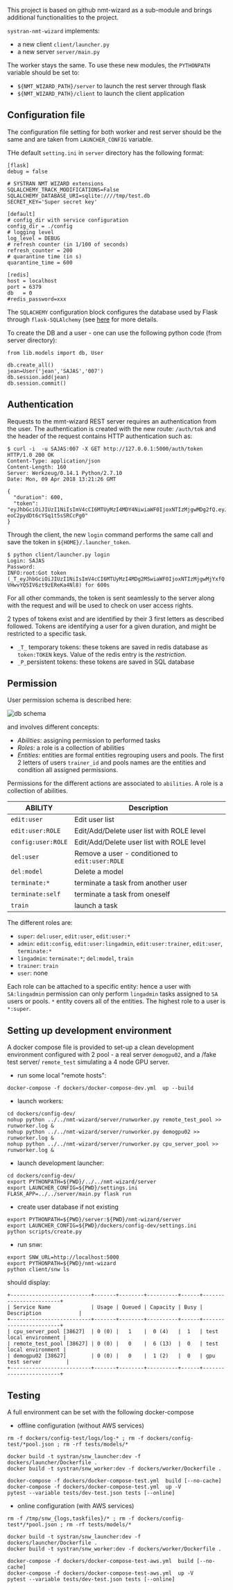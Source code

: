 This project is based on github nmt-wizard as a sub-module and brings additional functionalities to the project.

`systran-nmt-wizard` implements:
- a new client `client/launcher.py`
- a new server `server/main.py`

The worker stays the same. To use these new modules, the `PYTHONPATH` variable should be set to:

* `${NMT_WIZARD_PATH}/server` to launch the rest server through flask
* `${NMT_WIZARD_PATH}/client` to launch the client application

## Configuration file
The configuration file setting for both worker and rest server should be the same and are taken from `LAUNCHER_CONFIG` variable.

THe default `setting.ini` in `server` directory has the following format:
```
[flask]
debug = false

# SYSTRAN NMT WIZARD extensions
SQLALCHEMY_TRACK_MODIFICATIONS=False
SQLALCHEMY_DATABASE_URI=sqlite:////tmp/test.db
SECRET_KEY='Super secret key'

[default]
# config_dir with service configuration
config_dir = ./config
# logging level
log_level = DEBUG
# refresh counter (in 1/100 of seconds)
refresh_counter = 200
# quarantine time (in s)
quarantine_time = 600

[redis]
host = localhost
port = 6379
db   = 0
#redis_password=xxx
```

The `SQLACHEMY` configuration block configures the database used by Flask through `flask-SQLAlchemy` (see [here](http://flask-sqlalchemy.pocoo.org/2.3/config/) for more details.

To create the DB and a user - one can use the following python code (from server directory):

```
from lib.models import db, User

db.create_all()
jean=User('jean','SAJAS','007')
db.session.add(jean)
db.session.commit()
```

## Authentication

Requests to the mmt-wizard REST server requires an authentication from the user. The authentication is created with the new route: `/auth/tok` and the header of the request contains HTTP authentication such as:

```
$ curl -i  -u SAJAS:007 -X GET http://127.0.0.1:5000/auth/token
HTTP/1.0 200 OK
Content-Type: application/json
Content-Length: 160
Server: Werkzeug/0.14.1 Python/2.7.10
Date: Mon, 09 Apr 2018 13:21:26 GMT

{
  "duration": 600, 
  "token": "eyJhbGciOiJIUzI1NiIsImV4cCI6MTUyMzI4MDY4NiwiaWF0IjoxNTIzMjgwMDg2fQ.eyJpZCI6MX0.gZwQk1U8hSESewywr-eoC2pydDt6cYSq1t5sSRCcPg0"
}
```

Through the client, the new `login` command performs the same call and save the token in `${HOME}/.launcher_token`.

```
$ python client/launcher.py login
Login: SAJAS
Password: 
INFO:root:Got token (_T_eyJhbGciOiJIUzI1NiIsImV4cCI6MTUyMzI4MDg2MSwiaWF0IjoxNTIzMjgwMjYxfQ.eyJpZCI6MX0.MHL5Lqv8ACvXxW1ZHVO-VHwvYQ5IV6zt9zEReKa4Nl8) for 600s
```

For all other commands, the token is sent seamlessly to the server along with the request and will be used to check on user access rights.

2 types of tokens exist and are identified by their 3 first letters as described followed. Tokens are identifying a user for a given duration, and might be restricted to a specific task.

- `_T_` temporary tokens: these tokens are saved in redis database as `token:TOKEN` keys. Value of the redis entry is the *restriction*.
- `_P_`persistent tokens: these tokens are saved in SQL database

## Permission

User permission schema is described here:

![db schema](./misc/user_db_schema.png)

and involves different concepts:

* *Abilities*: assigning permission to performed tasks
* *Roles*: a role is a collection of abilities
* *Entities*: entities are formal entities regrouping users and pools. The first 2 letters of users `trainer_id` and pools names are the entities and condition all assigned permissions. 

Permissions for the different actions are associated to `abilities`. A role is a collection of abilities.

| ABILITY     | Description |
| ---         | --- |
| `edit:user` | Edit user list |
| `edit:user:ROLE` | Edit/Add/Delete user list with ROLE level |
| `config:user:ROLE` | Edit/Add/Delete user list with ROLE level |
| `del:user` | Remove a user - conditioned to `edit:user:ROLE` |
| `del:model` | Delete a model |
| `terminate:*` | terminate a task from another user |
| `terminate:self` | terminate a task from oneself |
| `train` | launch a task |

The different roles are:
* `super`: `del:user`, `edit:user`, `edit:user:*`
* `admin`: `edit:config`, `edit:user:lingadmin`, `edit:user:trainer`, `edit:user`, `terminate:*`
* `lingadmin`: `terminate:*`; `del:model`, `train`
* `trainer`: `train`
* `user`: none

Each role can be attached to a specific entity: hence a user with `SA:lingadmin` permission can only perform `lingadmin` tasks assigned to `SA` users or pools. `*` entity covers all of the entities. The highest role to a user is `*:super`.

## Setting up development environment

A docker compose file is provided to set-up a clean development environment configured with 2 pool - a real server `demogpu02`, and a /fake test server/ `remote_test` simulating a 4 node GPU server.

* run some local "remote hosts":
```
docker-compose -f dockers/docker-compose-dev.yml  up --build
```

* launch workers:
```
cd dockers/config-dev/
nohup python ../../nmt-wizard/server/runworker.py remote_test_pool >> runworker.log &
nohup python ../../nmt-wizard/server/runworker.py demogpu02 >> runworker.log &
nohup python ../../nmt-wizard/server/runworker.py cpu_server_pool >> runworker.log &
```

* launch development launcher:
```
cd dockers/config-dev/
export PYTHONPATH=${PWD}/../../nmt-wizard/server
export LAUNCHER_CONFIG=${PWD}/settings.ini
FLASK_APP=../../server/main.py flask run
```

* create user database if not existing
```
export PYTHONPATH=${PWD}/server:${PWD}/nmt-wizard/server
export LAUNCHER_CONFIG=${PWD}/dockers/config-dev/settings.ini
python scripts/create.py 
```

* run snw:
```
export SNW_URL=http://localhost:5000
export PYTHONPATH=${PWD}/nmt-wizard
python client/snw ls
```

should display:
```
+--------------------------+-------+--------+----------+------+------------------------+
| Service Name             | Usage | Queued | Capacity | Busy | Description            |
+--------------------------+-------+--------+----------+------+------------------------+
| cpu_server_pool [38627]  | 0 (0) |   1    |  0 (4)   |  1   | test local environment |
| remote_test_pool [38627] | 0 (0) |   0    |  6 (13)  |  0   | test local environment |
| demogpu02 [38627]        | 0 (0) |   0    |  1 (2)   |  0   | gpu test server        |
+--------------------------+-------+--------+----------+------+------------------------+
```

## Testing

A full environment can be set with the following docker-compose

* offline configuration (without AWS services)
```
rm -f dockers/config-test/logs/log-* ; rm -f dockers/config-test/*pool.json ; rm -rf tests/models/*

docker build -t systran/snw_launcher:dev -f dockers/launcher/Dockerfile .
docker build -t systran/snw_worker:dev -f dockers/worker/Dockerfile .

docker-compose -f dockers/docker-compose-test.yml  build [--no-cache]
docker-compose -f dockers/docker-compose-test.yml  up -V
pytest --variable tests/dev-test.json tests [--online]
```

* online configuration (with AWS services)
```
rm -f /tmp/snw_{logs,taskfiles}/* ; rm -f dockers/config-test*/*pool.json ; rm -rf tests/models/*

docker build -t systran/snw_launcher:dev -f dockers/launcher/Dockerfile .
docker build -t systran/snw_worker:dev -f dockers/worker/Dockerfile .

docker-compose -f dockers/docker-compose-test-aws.yml  build [--no-cache]
docker-compose -f dockers/docker-compose-test-aws.yml  up -V
pytest --variable tests/dev-test.json tests [--online]
```

